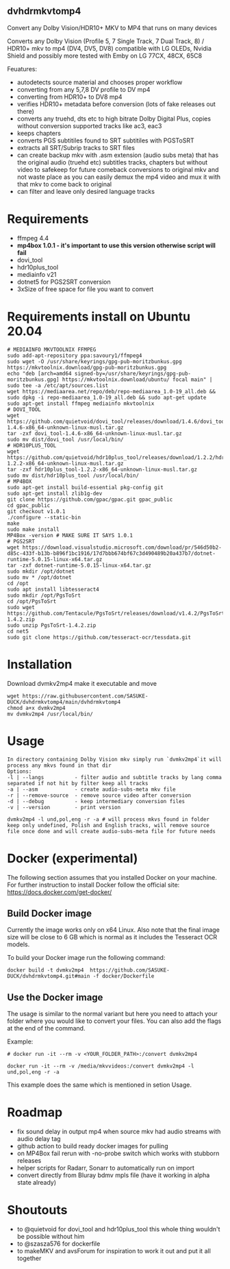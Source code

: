 ## dvhdrmkvtomp4
Convert any Dolby Vision/HDR10+ MKV to MP4 that runs on many devices

Converts any Dolby Vision (Profile 5, 7 Single Track, 7 Dual Track, 8) / HDR10+ mkv to mp4 (DV4, DV5, DV8) compatible with LG OLEDs, Nvidia Shield and possibly more tested with Emby on LG 77CX, 48CX, 65C8

Feuatures:
- autodetects source material and chooses proper workflow
- converting from any 5,7,8 DV profile to DV mp4
- converting from HDR10+ to DV8 mp4
- verifies HDR10+ metadata before conversion (lots of fake releases out there)
- converts any truehd, dts etc to high bitrate Dolby Digital Plus, copies without conversion supported tracks like ac3, eac3
- keeps chapters
- converts PGS subtitiles found to SRT subtitiles with PGSToSRT
- extracts all SRT/Subrip tracks to SRT files
- can create backup mkv with .asm extension (audio subs meta) that has the original audio (truehd etc) subtitles tracks, chapters but without video to safekeep for future comeback conversions to original mkv and not waste place as you can easily demux the mp4 video and mux it with that mkv to come back to original
- can filter and leave only desired language tracks

# Requirements
- ffmpeg 4.4
- **mp4box 1.0.1 - it's important to use this version otherwise script will fail**
- dovi_tool
- hdr10plus_tool
- mediainfo v21
- dotnet5 for PGS2SRT conversion
- 3xSize of free space for file you want to convert

# Requirements install on Ubuntu 20.04
```
# MEDIAINFO MKVTOOLNIX FFMPEG
sudo add-apt-repository ppa:savoury1/ffmpeg4
sudo wget -O /usr/share/keyrings/gpg-pub-moritzbunkus.gpg https://mkvtoolnix.download/gpg-pub-moritzbunkus.gpg
echo "deb [arch=amd64 signed-by=/usr/share/keyrings/gpg-pub-moritzbunkus.gpg] https://mkvtoolnix.download/ubuntu/ focal main" | sudo tee -a /etc/apt/sources.list
wget https://mediaarea.net/repo/deb/repo-mediaarea_1.0-19_all.deb && sudo dpkg -i repo-mediaarea_1.0-19_all.deb && sudo apt-get update
sudo apt-get install ffmpeg mediainfo mkvtoolnix
# DOVI_TOOL
wget https://github.com/quietvoid/dovi_tool/releases/download/1.4.6/dovi_tool-1.4.6-x86_64-unknown-linux-musl.tar.gz
tar -zxf dovi_tool-1.4.6-x86_64-unknown-linux-musl.tar.gz
sudo mv dist/dovi_tool /usr/local/bin/
# HDR10PLUS_TOOL
wget https://github.com/quietvoid/hdr10plus_tool/releases/download/1.2.2/hdr10plus_tool-1.2.2-x86_64-unknown-linux-musl.tar.gz
tar -zxf hdr10plus_tool-1.2.2-x86_64-unknown-linux-musl.tar.gz
sudo mv dist/hdr10plus_tool /usr/local/bin/
# MP4BOX
sudo apt-get install build-essential pkg-config git
sudo apt-get install zlib1g-dev
git clone https://github.com/gpac/gpac.git gpac_public
cd gpac_public
git checkout v1.0.1 
./configure --static-bin
make
sudo make install
MP4Box -version # MAKE SURE IT SAYS 1.0.1
# PGS2SRT
wget https://download.visualstudio.microsoft.com/download/pr/546d50b2-d85c-433f-b13b-b896f1bc1916/17d7bbb674bf67c3d490489b20a437b7/dotnet-runtime-5.0.15-linux-x64.tar.gz
tar -zxf dotnet-runtime-5.0.15-linux-x64.tar.gz
sudo mkdir /opt/dotnet
sudo mv * /opt/dotnet
cd /opt
sudo apt install libtesseract4
sudo mkdir /opt/PgsToSrt
cd /opt/PgsToSrt
sudo wget https://github.com/Tentacule/PgsToSrt/releases/download/v1.4.2/PgsToSrt-1.4.2.zip
sudo unzip PgsToSrt-1.4.2.zip
cd net5
sudo git clone https://github.com/tesseract-ocr/tessdata.git
```

# Installation
Download dvmkv2mp4 make it executable and move
```
wget https://raw.githubusercontent.com/SASUKE-DUCK/dvhdrmkvtomp4/main/dvhdrmkvtomp4
chmod a+x dvmkv2mp4
mv dvmkv2mp4 /usr/local/bin/
```
# Usage
```
In directory containing Dolby Vision mkv simply run `dvmkv2mp4`it will process any mkvs found in that dir
Options:
-l | --langs          - filter audio and subtitle tracks by lang comma separated if not hit by filter keep all tracks
-a | --asm            - create audio-subs-meta mkv file
-r | --remove-source  - remove source video after conversion
-d | --debug          - keep intermediary conversion files
-v | --version        - print version

dvmkv2mp4 -l und,pol,eng -r -a # will process mkvs found in folder keep only undefined, Polish and English tracks, will remove source file once done and will create audio-subs-meta file for future needs
```

# Docker (experimental)
The following section assumes that you installed Docker on your machine. For further instruction to install Docker follow the official site: https://docs.docker.com/get-docker/

## Build Docker image
Currently the image works only on x64 Linux. Also note that the final image size will be close to 6 GB which is normal as it includes the Tesseract OCR models.

To build your Docker image run the following command:
```
docker build -t dvmkv2mp4  https://github.com/SASUKE-DUCK/dvhdrmkvtomp4.git#main -f docker/Dockerfile
```
## Use the Docker image
The usage is similar to the normal variant but here you need to attach your folder where you would like to convert your files. You can also add the flags at the end of the command.

Example:
```
# docker run -it --rm -v <YOUR_FOLDER_PATH>:/convert dvmkv2mp4

docker run -it --rm -v /media/mkvvideos:/convert dvmkv2mp4 -l und,pol,eng -r -a
```
This example does the same which is mentioned in setion Usage.

# Roadmap
- fix sound delay in output mp4 when source mkv had audio streams with audio delay tag
- github action to build ready docker images for pulling
- on MP4Box fail rerun with -no-probe switch which works with stubborn releases
- helper scripts for Radarr, Sonarr to automatically run on import
- convert directly from Bluray bdmv mpls file (have it working in alpha state already)

# Shoutouts
* to @quietvoid for dovi_tool and hdr10plus_tool this whole thing wouldn't be possible without him
* to @szasza576 for dockerfile
* to makeMKV and avsForum for inspiration to work it out and put it all together
